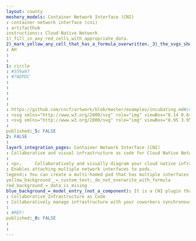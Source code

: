 ```yaml
---
layout: county 
meshery_models: Container Network Interface (CNI)
: container network interface (cni)
: artifacthub
instructions:: Cloud Native Network
1)_fill_in_any_red_cells_with_appropriate_data.
2)_mark_yellow_any_cell_that_has_a_formula_overwritten._3)_the_svgs_shouldn't_have_xml_header_they_are_added_programmatically_through_workflows: Cloud Native Network
: AH
: 
: 
1: circle
: #359a97
: #7ADFDC
: 
: 
: 
: 
: 
: https://github.com/cncf/artwork/blob/master/examples/incubating.md#cni-logos
: <svg xmlns="http://www.w3.org/2000/svg" role="img" viewBox="8.14 0.64 198.21 213.46"><style>svg {enable-background:new 0 0 216 216}</style><style/><path fill="#00b0ad" d="M163.4 46.3l-.8-.5-55.8-40.6-93.5 70.2 17.8 13.1 76.7 56 93.6-70.3-38-27.9zM38.8 62.1l50.4-37.9 14 10.2-50.4 38-14-10.3zm82.7 39.8l-13.9 10.4-50.8-37.1 50.4-37.8 32.8 24-36.5 27.4 18 13.1zm22.4-37.7l14 10.2L125.4 99l-14-10.2 32.5-24.6zm20.7 11.3l.9-.8.3-.2-18-13.1L161.7 51l32 23.3-50.4 37.9-13.9-10.2 35.2-26.5zm-20.7-17.1L93.1 21.3l13.8-10.4L157.7 48l-13.8 10.4zM34.9 65l14 10.2-13.8 10.4-14-10.3L34.9 65zm18 13.2l50.9 37.2L90 125.7 39.1 88.5l13.8-10.3zm72.6 26.6l13.9 10.2-31.6 23.7-13.9-10.2 31.6-23.7z"/><linearGradient id="SVGID_1_" x1="334.519" x2="334.519" y1="-293.069" y2="-92.05" gradientTransform="matrix(1 0 0 -1 -227.1 -26.74)" gradientUnits="userSpaceOnUse"><stop offset="0" stop-color="#d1e1d7"/><stop offset="1" stop-color="#00b0ad"/></linearGradient><path fill="url(#SVGID_1_)" d="M107.4 210.2c-.5 0-1-.2-1.5-.5l-92.1-66c-1.7-1.5-2-4.1-.5-5.8l.5-.5 46-33 2.9 6.3-41.6 29.8 86.2 61.8 86.2-61.8-41.5-29.8 2.9-6.3 46 33c1.7 1.5 2 4.1.5 5.8l-.5.5-92.1 66c-.3.3-.9.5-1.4.5z"/><linearGradient id="SVGID_2_" x1="334.519" x2="334.519" y1="-293.069" y2="-92.05" gradientTransform="matrix(1 0 0 -1 -227.1 -26.74)" gradientUnits="userSpaceOnUse"><stop offset="0" stop-color="#d1e1d7"/><stop offset="1" stop-color="#00b0ad"/></linearGradient><path fill="url(#SVGID_2_)" d="M107.4 144.2c-.5 0-1-.2-1.5-.5l-92.1-66c-1.7-1.5-2-4.1-.5-5.8l.5-.5 92.1-66c.9-.7 2.1-.7 2.9 0l92.1 66c1.7 1.5 2 4.1.5 5.8l-.5.5-92.1 66c-.3.3-.9.5-1.4.5zM21.3 74.6l86.2 61.8 86.2-61.8-86.2-61.8-86.2 61.8z"/><linearGradient id="SVGID_3_" x1="15.362" x2="15.362" y1="-49.218" y2="151.801" gradientTransform="matrix(1 0 0 -1 0 217.1)" gradientUnits="userSpaceOnUse"><stop offset="0" stop-color="#d1e1d7"/><stop offset="1" stop-color="#00b0ad"/></linearGradient><path fill="url(#SVGID_3_)" d="M12.4 74.6h5.9v66h-5.9z"/></svg>, 
: <svg xmlns="http://www.w3.org/2000/svg" role="img" viewBox="8.95 3.95 195.86 210.86"><style>svg {enable-background:new 0 0 216 216}</style><path fill="#fff" d="M199.3 138.8l-41.1-29.5 41.1-29.5c.9-.6 1.5-1.8 1.5-3.1s-.6-2.5-1.5-3.1L108.4 8.5c-.9-.6-2-.6-2.9 0L14.6 73.7c-.9.6-1.5 1.8-1.5 3.1V142c0 1.3.6 2.5 1.5 3.1l90.9 65.2c.5.3 1 .5 1.5.5s1-.2 1.5-.5l90.9-65.2c.9-.6 1.5-1.8 1.5-3.1-.1-1.3-.7-2.5-1.6-3.2zm-57.9-25.7l-12.7-9.3 34.7-26.1.9-.8.3-.2-17.8-13 13.1-9.9 31.9 22.8-7.3 5.5-43.1 31zM90.1 27.9l12.8 9.3L53 74.6 39.2 64.5l3.8-2.9 47.1-33.7zm66 23.1L143 60.9 94 25.1l13-9.3L156.1 51zm-45.3 39.8L143 66.6l13.9 10.1-32.2 24.2-13.9-10.1zm10 13l-13.7 10.3-50.2-36.7L106.7 40l32.5 23.7-36 27.1 17.6 13zM35.3 67.4l13.9 10.1-12.9 9.7-14-10 13-9.8zM40.2 90L53 80.4l50.3 36.7-12.3 9.3L40.2 90zm84.6 16.7l12.6 9.2-30.4 21.9-12-8.6 29.8-22.5zM18.9 83l36.7 26.3-36.7 26.3V83zM107 203l-85.1-61 39.6-28.4 44 31.5c.5.3 1 .5 1.5.5h.1l.4.3 2.1-1.6 42.9-30.8 39.6 28.4L107 203z"/></svg>
: 
published:_5: FALSE
2: FALSE
: 
layer5_integration_pages: Container Network Interface (CNI)
: Collaborative and visual infrastructure as code for Cloud Native Network
: 
: <p>,     Collaboratively and visually diagram your cloud native infrastructure with GitOps-style pipeline integration. Design, test, and manage configuration your Kubernetes-based, containerized applications as a visual topology., </p>, <p>,     Looking for best practice cloud native design and deployment best practices? Choose from thousands of pre-built components in MeshMap. Choose from hundreds of ready-made design patterns by importing templates from Meshery Catalog or use our low code designer, MeshMap, to create and deploy your own cloud native infrastructure designs., </p>
: Enables attaching multiple network interfaces to pods.
legend:: You can create a multi-homed pod that has multiple interfaces.
yellow_background__=_custom_text;_do_not_overwrite_with_formula
red_background_=_data_is_mising
blue_background_=_model_entry_(not_a_component): It is a CNI plugin that can call multiple other CNI plugins.
: Collaborative Infrastructure as Code
: Collaboratively manage infrastructure with your coworkers synchronously sharing the same designs.
: 
: #REF!
published:_0: FALSE
: 
: 
---
```

